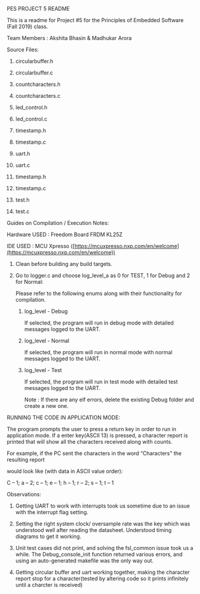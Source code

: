 PES PROJECT 5 README 

This is a readme for Project #5 for the Principles of Embedded Software (Fall 2019) class.

Team Members : Akshita Bhasin & Madhukar Arora

Source Files:

1. circularbuffer.h

2. circularbuffer.c

3. countcharacters.h

4. countcharacters.c

5. led_control.h

6. led_control.c

7. timestamp.h

8. timestamp.c

9. uart.h

10. uart.c

11. timestamp.h

12. timestamp.c

13. test.h

14. test.c

Guides on Compilation / Execution Notes:

Hardware USED : Freedom Board FRDM KL25Z

IDE USED : MCU Xpresso ([https://mcuxpresso.nxp.com/en/welcome](https://mcuxpresso.nxp.com/en/welcome))

1. Clean before building any build targets.

2. Go to logger.c and choose log_level_a as 0 for TEST, 1 for Debug and 2 for Normal:
   
   Please refer to the following enums along with their functionality for compilation.
   
   1. log_level - Debug
      
      If selected, the program will run in debug mode with detailed messages logged to the UART.
   
   2. log_level - Normal
      
      If selected, the program will run in normal mode with normal messages logged to the UART.
   
   3. log_level - Test
      
      If selected, the program will run in test mode with detailed test messages logged to the UART.
      
      Note : If there are any elf errors, delete the existing Debug folder and create a new one.

RUNNING THE CODE IN APPLICATION MODE:

The program prompts the user to press a return key in order to run in application mode. If a enter key(ASCII 13) is pressed, a character report is printed that will show all the characters received along with counts.

For example, if the PC sent the characters in the word “Characters" the resulting report

would look like (with data in ASCII value order):

C – 1; a – 2; c – 1; e – 1; h – 1; r – 2; s – 1; t – 1

Observations:

1. Getting UART to work with interrupts took us sometime due to an issue with the interrupt flag setting.

2. Setting the right system clock/ oversample rate was the key which was understood well after reading the datasheet. Understood timing diagrams to get it working.

3. Unit test cases did not print, and solving the fsl_common issue took us a while. The Debug_console_init function returned various errors, and using an auto-generated makefile was the only way out.

4. Getting circular buffer and uart working together, making the character report stop for a character(tested by altering code so it prints infinitely until a charcter is received)


